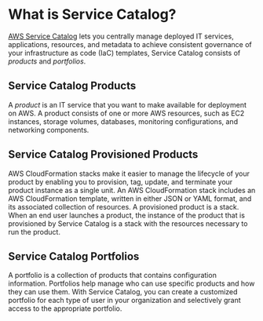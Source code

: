 # What is Service Catalog?

[AWS Service Catalog](https://docs.aws.amazon.com/servicecatalog/latest/adminguide/introduction.html) lets you centrally manage deployed IT services, applications, resources, and metadata to achieve consistent governance of your infrastructure as code (IaC) templates, Service Catalog consists of *products* and *portfolios*.

## Service Catalog Products
A *product* is an IT service that you want to make available for deployment on AWS. A product consists of one or more AWS resources, such as EC2 instances, storage volumes, databases, monitoring configurations, and networking components.

## Service Catalog Provisioned Products

AWS CloudFormation stacks make it easier to manage the lifecycle of your product by enabling you to provision, tag, update, and terminate your product instance as a single unit. An AWS CloudFormation stack includes an AWS CloudFormation template, written in either JSON or YAML format, and its associated collection of resources. A provisioned product is a stack. When an end user launches a product, the instance of the product that is provisioned by Service Catalog is a stack with the resources necessary to run the product.

## Service Catalog Portfolios

A portfolio is a collection of products that contains configuration information. Portfolios help manage who can use specific products and how they can use them. With Service Catalog, you can create a customized portfolio for each type of user in your organization and selectively grant access to the appropriate portfolio.

